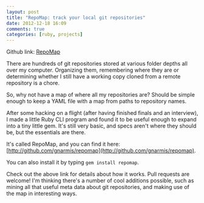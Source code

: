 ```yaml
---
layout: post
title: "RepoMap: track your local git repositories"
date: 2012-12-18 16:09
comments: true
categories: [ruby, projects]
---
```


Github link: [RepoMap](http://github.com/gnarmis/repomap)

There are hundreds of git repositories stored at various folder depths all over
my computer. Organizing them, remembering where they are or determining whether
I still have a working copy cloned from a remote repository is a chore.

So, why not have a map of where all my repositories are? Should be simple
enough to keep a YAML file with a map from paths to repository names.

After some hacking on a flight (after having finished finals and an interview),
I made a little Ruby CLI program and found it to be useful enough to expand into
a tiny little gem. It's still very basic, and specs aren't where they should be,
but the essentials are there.

It's called RepoMap, and you can find it here:
[http://github.com/gnarmis/repomap](http://github.com/gnarmis/repomap).

You can also install it by typing `gem install repomap`.

Check out the above link for details about how it works. Pull requests are
welcome! I'm thinking there's a number of cool additions possible, such as
mining all that useful meta data about git repositories, and making use of the
map in interesting ways.
